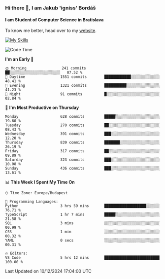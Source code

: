 ### Hi there 👋, I am Jakub 'igniss' Bordáš

#### I am Student of Computer Science in Bratislava
To know me better, head over to my [website](https://bordas.sk).

[![My Skills](https://skillicons.dev/icons?i=js,html,css,figma,svelte,java,kotlin,python,postgresql,typescript,nest,nodejs)](https://bordas.sk)


<!--START_SECTION:waka-->
![Code Time](http://img.shields.io/badge/Code%20Time-1%2C612%20hrs%208%20mins-blue)

**I'm an Early 🐤** 

```text
🌞 Morning                241 commits         ██░░░░░░░░░░░░░░░░░░░░░░░   07.52 % 
🌆 Daytime                1551 commits        ████████████░░░░░░░░░░░░░   48.41 % 
🌃 Evening                1321 commits        ██████████░░░░░░░░░░░░░░░   41.23 % 
🌙 Night                  91 commits          █░░░░░░░░░░░░░░░░░░░░░░░░   02.84 % 
```
📅 **I'm Most Productive on Thursday** 

```text
Monday                   628 commits         █████░░░░░░░░░░░░░░░░░░░░   19.60 % 
Tuesday                  270 commits         ██░░░░░░░░░░░░░░░░░░░░░░░   08.43 % 
Wednesday                391 commits         ███░░░░░░░░░░░░░░░░░░░░░░   12.20 % 
Thursday                 839 commits         ███████░░░░░░░░░░░░░░░░░░   26.19 % 
Friday                   317 commits         ██░░░░░░░░░░░░░░░░░░░░░░░   09.89 % 
Saturday                 323 commits         ███░░░░░░░░░░░░░░░░░░░░░░   10.08 % 
Sunday                   436 commits         ███░░░░░░░░░░░░░░░░░░░░░░   13.61 % 
```


📊 **This Week I Spent My Time On** 

```text
🕑︎ Time Zone: Europe/Budapest

💬 Programming Languages: 
Python                   3 hrs 59 mins       ███████████████████░░░░░░   76.71 % 
TypeScript               1 hr 7 mins         █████░░░░░░░░░░░░░░░░░░░░   21.58 % 
SQL                      3 mins              ░░░░░░░░░░░░░░░░░░░░░░░░░   00.99 % 
CSS                      1 min               ░░░░░░░░░░░░░░░░░░░░░░░░░   00.32 % 
YAML                     0 secs              ░░░░░░░░░░░░░░░░░░░░░░░░░   00.31 % 

🔥 Editors: 
VS Code                  5 hrs 12 mins       █████████████████████████   100.00 % 
```


 Last Updated on 10/12/2024 17:04:00 UTC
<!--END_SECTION:waka-->
